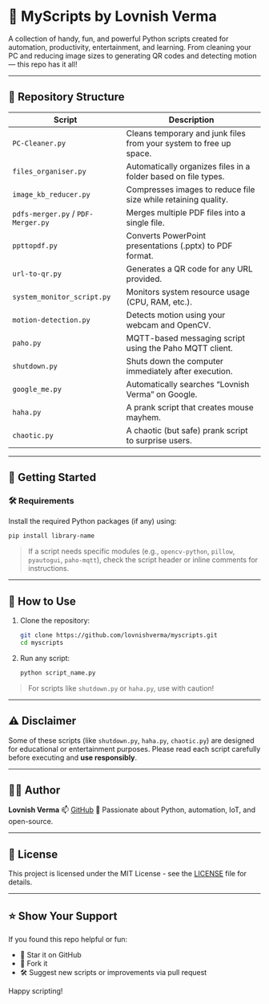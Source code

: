 
# 🐍 MyScripts by Lovnish Verma

A collection of handy, fun, and powerful Python scripts created for automation, productivity, entertainment, and learning. From cleaning your PC and reducing image sizes to generating QR codes and detecting motion — this repo has it all!

---

## 📂 Repository Structure

| Script | Description |
|--------|-------------|
| `PC-Cleaner.py` | Cleans temporary and junk files from your system to free up space. |
| `files_organiser.py` | Automatically organizes files in a folder based on file types. |
| `image_kb_reducer.py` | Compresses images to reduce file size while retaining quality. |
| `pdfs-merger.py` / `PDF-Merger.py` | Merges multiple PDF files into a single file. |
| `ppttopdf.py` | Converts PowerPoint presentations (.pptx) to PDF format. |
| `url-to-qr.py` | Generates a QR code for any URL provided. |
| `system_monitor_script.py` | Monitors system resource usage (CPU, RAM, etc.). |
| `motion-detection.py` | Detects motion using your webcam and OpenCV. |
| `paho.py` | MQTT-based messaging script using the Paho MQTT client. |
| `shutdown.py` | Shuts down the computer immediately after execution. |
| `google_me.py` | Automatically searches “Lovnish Verma” on Google. |
| `haha.py` | A prank script that creates mouse mayhem. |
| `chaotic.py` | A chaotic (but safe) prank script to surprise users. |

---

## 🚀 Getting Started

### 🛠 Requirements
Install the required Python packages (if any) using:

```bash
pip install library-name
````

> If a script needs specific modules (e.g., `opencv-python`, `pillow`, `pyautogui`, `paho-mqtt`), check the script header or inline comments for instructions.

---

## 🧪 How to Use

1. Clone the repository:

   ```bash
   git clone https://github.com/lovnishverma/myscripts.git
   cd myscripts
   ```

2. Run any script:

   ```bash
   python script_name.py
   ```

> For scripts like `shutdown.py` or `haha.py`, use with caution!

---

## ⚠️ Disclaimer

Some of these scripts (like `shutdown.py`, `haha.py`, `chaotic.py`) are designed for educational or entertainment purposes. Please read each script carefully before executing and **use responsibly**.

---

## 👨‍💻 Author

**Lovnish Verma**
📫 [GitHub](https://github.com/lovnishverma)
🧠 Passionate about Python, automation, IoT, and open-source.

---

## 📄 License

This project is licensed under the MIT License - see the [LICENSE](LICENSE) file for details.

---

## ⭐️ Show Your Support

If you found this repo helpful or fun:

* 🌟 Star it on GitHub
* 🍴 Fork it
* 🛠 Suggest new scripts or improvements via pull request

Happy scripting!



